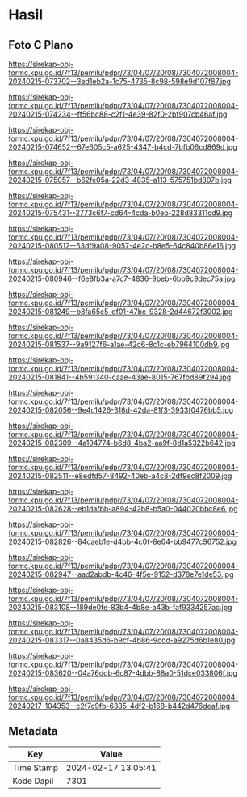 # Hasil

## Foto C Plano

https://sirekap-obj-formc.kpu.go.id/7f13/pemilu/pdpr/73/04/07/20/08/7304072008004-20240215-073702--3ed1eb2a-1c75-4735-8c98-598e9d107f87.jpg

https://sirekap-obj-formc.kpu.go.id/7f13/pemilu/pdpr/73/04/07/20/08/7304072008004-20240215-074234--ff56bc88-c2f1-4e39-82f0-2bf907cb46af.jpg

https://sirekap-obj-formc.kpu.go.id/7f13/pemilu/pdpr/73/04/07/20/08/7304072008004-20240215-074652--67e605c5-a625-4347-b4cd-7bfb06cd869d.jpg

https://sirekap-obj-formc.kpu.go.id/7f13/pemilu/pdpr/73/04/07/20/08/7304072008004-20240215-075057--b62fe05a-22d3-4835-a113-575751bd807b.jpg

https://sirekap-obj-formc.kpu.go.id/7f13/pemilu/pdpr/73/04/07/20/08/7304072008004-20240215-075431--2773c6f7-cd64-4cda-b0eb-228d83311cd9.jpg

https://sirekap-obj-formc.kpu.go.id/7f13/pemilu/pdpr/73/04/07/20/08/7304072008004-20240215-080512--53df9a08-9057-4e2c-b8e5-64c840b86e16.jpg

https://sirekap-obj-formc.kpu.go.id/7f13/pemilu/pdpr/73/04/07/20/08/7304072008004-20240215-080946--f6e8fb3a-a7c7-4836-9beb-6bb9c9dec75a.jpg

https://sirekap-obj-formc.kpu.go.id/7f13/pemilu/pdpr/73/04/07/20/08/7304072008004-20240215-081249--b8fa65c5-df01-47bc-9328-2d44672f3002.jpg

https://sirekap-obj-formc.kpu.go.id/7f13/pemilu/pdpr/73/04/07/20/08/7304072008004-20240215-081537--9a9127f6-a1ae-42d6-8c1c-eb7964100db9.jpg

https://sirekap-obj-formc.kpu.go.id/7f13/pemilu/pdpr/73/04/07/20/08/7304072008004-20240215-081841--4b591340-caae-43ae-8015-767fbd89f294.jpg

https://sirekap-obj-formc.kpu.go.id/7f13/pemilu/pdpr/73/04/07/20/08/7304072008004-20240215-082056--9e4c1426-318d-42da-81f3-3933f0476bb5.jpg

https://sirekap-obj-formc.kpu.go.id/7f13/pemilu/pdpr/73/04/07/20/08/7304072008004-20240215-082309--4a194774-b6d8-4ba2-aa9f-8d1a5322b642.jpg

https://sirekap-obj-formc.kpu.go.id/7f13/pemilu/pdpr/73/04/07/20/08/7304072008004-20240215-082511--e8edfd57-8492-40eb-a4c8-2df9ec8f2009.jpg

https://sirekap-obj-formc.kpu.go.id/7f13/pemilu/pdpr/73/04/07/20/08/7304072008004-20240215-082628--eb1dafbb-a894-42b8-b5a0-044020bbc8e6.jpg

https://sirekap-obj-formc.kpu.go.id/7f13/pemilu/pdpr/73/04/07/20/08/7304072008004-20240215-082826--84caeb1e-d4bb-4c0f-8e04-bb9477c96752.jpg

https://sirekap-obj-formc.kpu.go.id/7f13/pemilu/pdpr/73/04/07/20/08/7304072008004-20240215-082947--aad2abdb-4c46-4f5e-9152-d378e7e1de53.jpg

https://sirekap-obj-formc.kpu.go.id/7f13/pemilu/pdpr/73/04/07/20/08/7304072008004-20240215-083108--189de0fe-83b4-4b8e-a43b-faf9334257ac.jpg

https://sirekap-obj-formc.kpu.go.id/7f13/pemilu/pdpr/73/04/07/20/08/7304072008004-20240215-083317--0a8435d6-b9cf-4b86-9cdd-a9275d6b1e80.jpg

https://sirekap-obj-formc.kpu.go.id/7f13/pemilu/pdpr/73/04/07/20/08/7304072008004-20240215-083620--04a76ddb-6c87-4dbb-88a0-51dce033806f.jpg

https://sirekap-obj-formc.kpu.go.id/7f13/pemilu/pdpr/73/04/07/20/08/7304072008004-20240217-104353--c2f7c9fb-6335-4df2-b168-b442d476deaf.jpg


## Metadata

| Key        | Value               |
| ---------- | ------------------- |
| Time Stamp | 2024-02-17 13:05:41 |
| Kode Dapil | 7301                |



